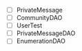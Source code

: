   * [ ] PrivateMessage
  * [ ] CommunityDAO
  * [ ] UserTest
  * [ ] PrivateMessageDAO
  * [ ] EnumerationDAO
